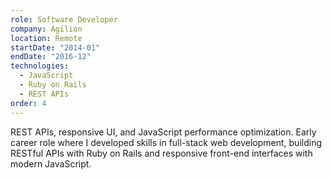 ```yaml
---
role: Software Developer
company: Agilion
location: Remote
startDate: "2014-01"
endDate: "2016-12"
technologies:
  - JavaScript
  - Ruby on Rails
  - REST APIs
order: 4
---
```


REST APIs, responsive UI, and JavaScript performance optimization. Early career role where I developed skills in full-stack web development, building RESTful APIs with Ruby on Rails and responsive front-end interfaces with modern JavaScript.
